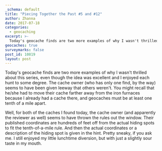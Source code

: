 ```yaml
---
_schema: default
title: "Piecing Together the Past #5 and #12"
author: Zhanna
date: 2017-07-18
categories:
  - geocaching
excerpt: >-
  Today's geocache finds are two more examples of why I wasn't thrilled about this series.
geocaches: true
surveymarks: false
post_id: 10819
layout: post                       
---
```


Today's geocache finds are two more examples of why I wasn't thrilled about this series, even though the idea was excellent and I enjoyed each hunt to some degree. The cache owner (who has only one find, by the way) seems to have been given leeway that others weren't. You might recall that he/she had to move their cache farther away from the iron furnaces because I already had a cache there, and geocaches must be at least one tenth of a mile apart. 

Well, for both of the caches I found today, the cache owner (and apparently the reviewer as well) seems to have thrown the rules out the window. Their published coordinates are hundreds of feet off from the actual hiding spots to fit the tenth-of-a-mile rule. And then the actual coordinates or a description of the hiding spot is given in the hint.  Pretty sneaky, if you ask me. I still enjoyed my little lunchtime diversion, but with just a slightly sour taste in my mouth.


 

 